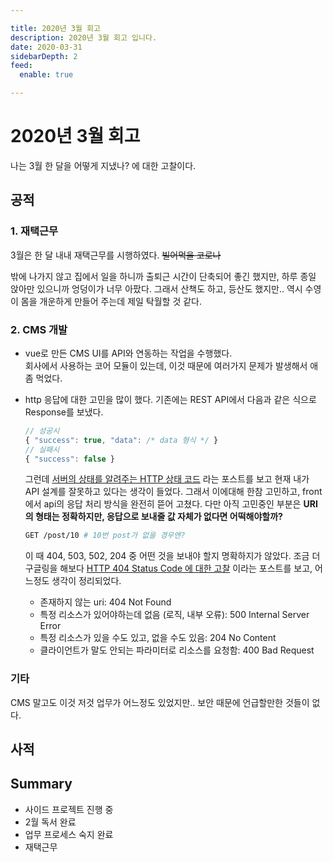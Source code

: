 ```yaml
---

title: 2020년 3월 회고
description: 2020년 3월 회고 입니다.
date: 2020-03-31
sidebarDepth: 2
feed:
  enable: true

---
```


# 2020년 3월 회고

나는 3월 한 달을 어떻게 지냈나? 에 대한 고찰이다.

## 공적

### 1. 재택근무

3월은 한 달 내내 재택근무를 시행하였다. ~~빌어먹을 코로나~~

밖에 나가지 않고 집에서 일을 하니까 출퇴근 시간이 단축되어 좋긴 했지만, 하루 종일 앉아만 있으니까 엉덩이가 너무 아팠다.
그래서 산책도 하고, 등산도 했지만.. 역시 수영이 몸을 개운하게 만들어 주는데 제일 탁월할 것 같다.

### 2. CMS 개발

- vue로 만든 CMS UI를 API와 연동하는 작업을 수행했다.\
  회사에서 사용하는 코어 모듈이 있는데, 이것 때문에 여러가지 문제가 발생해서 애좀 먹었다.

- http 응답에 대한 고민을 많이 했다. 기존에는 REST API에서 다음과 같은 식으로 Response를 보냈다.
  ```js
  // 성공시
  { "success": true, "data": /* data 형식 */ }
  // 실패시
  { "success": false }
  ```
  그런데 [서버의 상태를 알려주는 HTTP 상태 코드](https://evan-moon.github.io/2020/03/15/about-http-status-code/) 라는 포스트를 보고 현재 내가 API 설계를 잘못하고 있다는 생각이 들었다.
  그래서 이에대해 한참 고민하고, front에서 api의 응답 처리 방식을 완전히 뜯어 고쳤다.
  다만 아직 고민중인 부분은 **URI의 형태는 정확하지만, 응답으로 보내줄 값 자체가 없다면 어떡해야할까?**
  ``` sh
  GET /post/10 # 10번 post가 없을 경우엔?
  ```
  이 때 404, 503, 502, 204 중 어떤 것을 보내야 할지 명확하지가 않았다.
  조금 더 구글링을 해보다 [HTTP 404 Status Code 에 대한 고찰](https://luckyyowu.tistory.com/377) 이라는 포스트를 보고, 어느정도 생각이 정리되었다.
    - 존재하지 않는 uri: 404 Not Found
    - 특정 리소스가 있어야하는데 없음 (로직, 내부 오류): 500 Internal Server Error
    - 특정 리소스가 있을 수도 있고, 없을 수도 있음: 204 No Content
    - 클라이언트가 말도 안되는 파라미터로 리소스를 요청함: 400 Bad Request

### 기타

CMS 말고도 이것 저것 업무가 어느정도 있었지만.. 보안 때문에 언급할만한 것들이 없다.

## 사적

## Summary

- 사이드 프로젝트 진행 중
- 2월 독서 완료
- 업무 프로세스 숙지 완료
- 재택근무